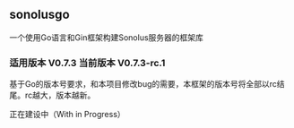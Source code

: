 ## sonolusgo

一个使用Go语言和Gin框架构建Sonolus服务器的框架库

### 适用版本 V0.7.3 当前版本 V0.7.3-rc.1

基于Go的版本号要求，和本项目修改bug的需要，本框架的版本号将全部以rc结尾。rc越大，版本越新。

正在建设中（With in Progress）